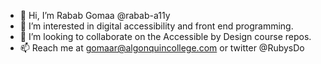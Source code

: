 - 👋 Hi, I’m Rabab Gomaa @rabab-a11y
- 👀 I’m interested in digital accessibility and front end programming.
- 💞️ I’m looking to collaborate on the Accessible by Design course repos.
- 📫 Reach me at gomaar@algonquincollege.com or twitter @RubysDo

<!---
rabab-a11y/rabab-a11y is a ✨ special ✨ repository because its `README.md` (this file) appears on your GitHub profile.
You can click the Preview link to take a look at your changes.
--->
